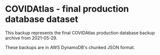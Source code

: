 # COVIDAtlas - final production database dataset

This backup represents the final COVIDAtlas production database backup archive from 2021-05-29.

These backups are in AWS DynamoDB's chunked JSON format.
